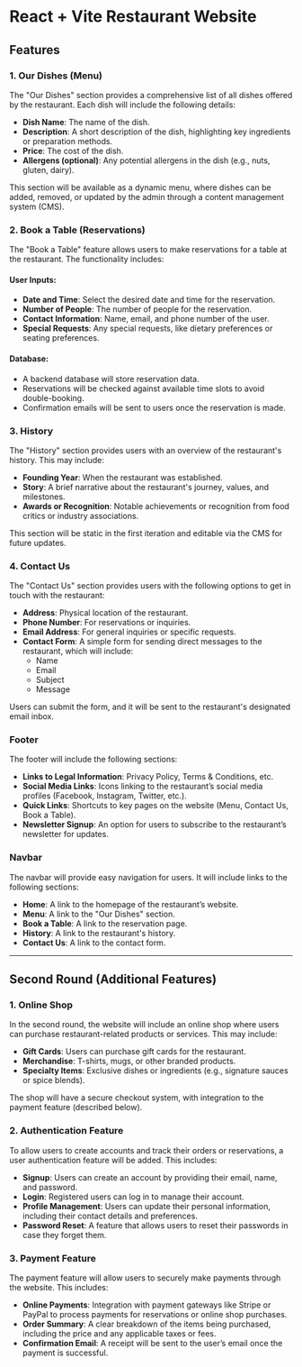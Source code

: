 # React + Vite Restaurant Website

## Features

### 1. Our Dishes (Menu)
The "Our Dishes" section provides a comprehensive list of all dishes offered by the restaurant. Each dish will include the following details:

- **Dish Name**: The name of the dish.
- **Description**: A short description of the dish, highlighting key ingredients or preparation methods.
- **Price**: The cost of the dish.
- **Allergens (optional)**: Any potential allergens in the dish (e.g., nuts, gluten, dairy).

This section will be available as a dynamic menu, where dishes can be added, removed, or updated by the admin through a content management system (CMS).

### 2. Book a Table (Reservations)
The "Book a Table" feature allows users to make reservations for a table at the restaurant. The functionality includes:

#### User Inputs:
- **Date and Time**: Select the desired date and time for the reservation.
- **Number of People**: The number of people for the reservation.
- **Contact Information**: Name, email, and phone number of the user.
- **Special Requests**: Any special requests, like dietary preferences or seating preferences.

#### Database:
- A backend database will store reservation data.
- Reservations will be checked against available time slots to avoid double-booking.
- Confirmation emails will be sent to users once the reservation is made.

### 3. History
The "History" section provides users with an overview of the restaurant's history. This may include:

- **Founding Year**: When the restaurant was established.
- **Story**: A brief narrative about the restaurant's journey, values, and milestones.
- **Awards or Recognition**: Notable achievements or recognition from food critics or industry associations.

This section will be static in the first iteration and editable via the CMS for future updates.

### 4. Contact Us
The "Contact Us" section provides users with the following options to get in touch with the restaurant:

- **Address**: Physical location of the restaurant.
- **Phone Number**: For reservations or inquiries.
- **Email Address**: For general inquiries or specific requests.
- **Contact Form**: A simple form for sending direct messages to the restaurant, which will include:
  - Name
  - Email
  - Subject
  - Message

Users can submit the form, and it will be sent to the restaurant's designated email inbox.

### Footer
The footer will include the following sections:
- **Links to Legal Information**: Privacy Policy, Terms & Conditions, etc.
- **Social Media Links**: Icons linking to the restaurant’s social media profiles (Facebook, Instagram, Twitter, etc.).
- **Quick Links**: Shortcuts to key pages on the website (Menu, Contact Us, Book a Table).
- **Newsletter Signup**: An option for users to subscribe to the restaurant’s newsletter for updates.

### Navbar
The navbar will provide easy navigation for users. It will include links to the following sections:
- **Home**: A link to the homepage of the restaurant’s website.
- **Menu**: A link to the "Our Dishes" section.
- **Book a Table**: A link to the reservation page.
- **History**: A link to the restaurant's history.
- **Contact Us**: A link to the contact form.

---

## Second Round (Additional Features)

### 1. Online Shop
In the second round, the website will include an online shop where users can purchase restaurant-related products or services. This may include:
- **Gift Cards**: Users can purchase gift cards for the restaurant.
- **Merchandise**: T-shirts, mugs, or other branded products.
- **Specialty Items**: Exclusive dishes or ingredients (e.g., signature sauces or spice blends).

The shop will have a secure checkout system, with integration to the payment feature (described below).

### 2. Authentication Feature
To allow users to create accounts and track their orders or reservations, a user authentication feature will be added. This includes:
- **Signup**: Users can create an account by providing their email, name, and password.
- **Login**: Registered users can log in to manage their account.
- **Profile Management**: Users can update their personal information, including their contact details and preferences.
- **Password Reset**: A feature that allows users to reset their passwords in case they forget them.

### 3. Payment Feature
The payment feature will allow users to securely make payments through the website. This includes:
- **Online Payments**: Integration with payment gateways like Stripe or PayPal to process payments for reservations or online shop purchases.
- **Order Summary**: A clear breakdown of the items being purchased, including the price and any applicable taxes or fees.
- **Confirmation Email**: A receipt will be sent to the user’s email once the payment is successful.

